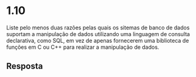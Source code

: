 # 1.10

Liste pelo menos duas razões pelas quais os sitemas de banco de dados suportam a manipulação de dados utilizando uma linguagem de consulta declarativa, como SQL, em vez de apenas fornecerem uma biblioteca de funções em C ou C++ para realizar a manipulação de dados.

## Resposta
